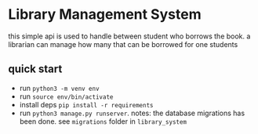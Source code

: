 # Library Management System
this simple api is used to handle between student who borrows the book.
a librarian can manage how many that can be borrowed for one students

## quick start
- run `python3 -m venv env`
- run `source env/bin/activate`
- install deps `pip install -r requirements`
- run `python3 manage.py runserver`. notes: the database migrations has been done. see `migrations` folder in `library_system`

